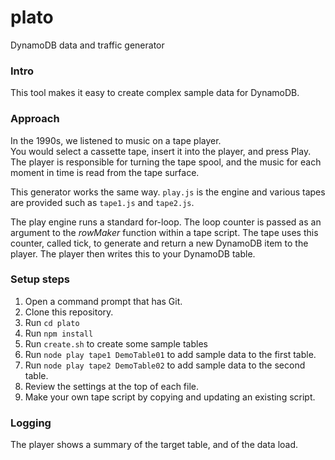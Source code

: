 # plato
DynamoDB data and traffic generator

### Intro

This tool makes it easy to create complex sample data for DynamoDB.

### Approach

In the 1990s, we listened to music on a tape player.  
You would select a cassette tape, insert it into the player, and press Play.
The player is responsible for turning the tape spool, and the music 
for each moment in time is read from the tape surface.

This generator works the same way.  ```play.js``` is the engine and various tapes 
are provided such as ```tape1.js``` and ```tape2.js```.  

The play engine runs a standard for-loop.  The loop counter is passed as an argument
to the *rowMaker* function within a tape script. The tape uses this counter, called tick, 
to generate and return a new DynamoDB item to the player.  The player then writes this to
your DynamoDB table.  

### Setup steps

1. Open a command prompt that has Git.
2. Clone this repository.  
3. Run ```cd plato```
4. Run ```npm install```
5. Run ```create.sh``` to create some sample tables
6. Run ```node play tape1 DemoTable01``` to add sample data to the first table.
7. Run ```node play tape2 DemoTable02``` to add sample data to the second table.
8. Review the settings at the top of each file.
9. Make your own tape script by copying and updating an existing script. 

### Logging
The player shows a summary of the target table, and of the data load.  

